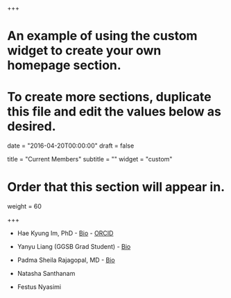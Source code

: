 +++
# An example of using the custom widget to create your own homepage section.
# To create more sections, duplicate this file and edit the values below as desired.

date = "2016-04-20T00:00:00"
draft = false

title = "Current Members"
subtitle = ""
widget = "custom"

# Order that this section will appear in.
weight = 60

+++


- Hae Kyung Im, PhD - [Bio](#about) - [ORCID](https://orcid.org/0000-0003-0333-5685)

- Yanyu Liang (GGSB Grad Student) - [Bio](https://github.com/liangyy)

- Padma Sheila Rajagopal, MD - [Bio](https://github.com/parajago)

- Natasha Santhanam

- Festus Nyasimi 
